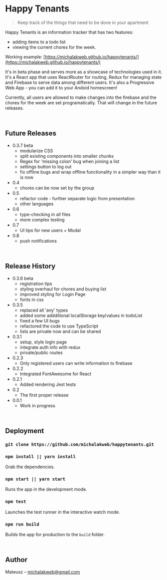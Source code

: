 # Happy Tenants
> Keep track of the things that need to be done in your apartment

Happy Tenants is an information tracker that has two features:
- adding items to a todo list
- viewing the current chores for the week.

Working example: [https://michalakweb.github.io/happytenants/](https://michalakweb.github.io/happytenants/)

It's in beta phase and serves more as a showcase of technologies used in it. It's a React app that uses ReactRouter for routing, Redux for managing state and Firebase to serve data among different users.  It's also a Progressive Web App - you can add it to your Andoid homescreen! 

Currently, all users are allowed to make changes into the firebase and the chores for the week are set programatically. That will change in the future releases. 

<br/>

## Future Releases 

* 0.3.7 beta
    * modularize CSS
    * split existing components into smaller chunks
    * Regex for 'missing colon' bug when joining a list
    * settings button to log out
    * fix offline bugs and wrap offline functionality in a simpler way than it is now
* 0.4
    * chores can be now set by the group
* 0.5
    * refactor code - further separate logic from presentation
    * other languages 
* 0.6 
    * type-checking in all files
    * more complex testing
* 0.7
    * UI tips for new users + Modal 
* 0.8
    * push notifications



<br/>


## Release History
* 0.3.6 beta
    * registration tips
    * styling overhaul for chores and buying list
    * improved styling for Login Page
    * fonts in css
* 0.3.5
    * replaced all 'any' types
    * added some addditional localStorage key/values in todoList
    * fixed a few UI bugs
    * refactored the code to use TypeScript
    * lists are private now and can be shared
* 0.3.1
    * setup, style login page
    * integrate auth info with redux
    * private/public routes
* 0.2.3 
    * Only registered users can write information to firebase
* 0.2.2
    * Integrated FontAwesome for React
* 0.2.1
    * Added rendering Jest tests
* 0.2 
    * The first proper release
* 0.0.1 
    * Work in progress

<br/>
    
## Deployment

### `git clone https://github.com/michalakweb/happytenants.git`

### `npm install || yarn install`
Grab the dependencies.

### `npm start || yarn start`
Runs the app in the development mode.

### `npm test`
Launches the test runner in the interactive watch mode.

### `npm run build`
Builds the app for production to the `build` folder.

<br/>

## Author

Mateusz – michalakweb@gmail.com


